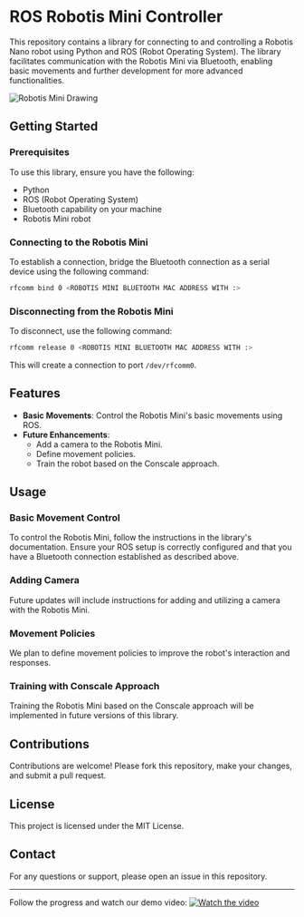 
# ROS Robotis Mini Controller

This repository contains a library for connecting to and controlling a Robotis Nano robot using Python and ROS (Robot Operating System). The library facilitates communication with the Robotis Mini via Bluetooth, enabling basic movements and further development for more advanced functionalities.

![Robotis Mini Drawing](https://user-images.githubusercontent.com/12345678/robotis-mini-drawing.png)

## Getting Started

### Prerequisites

To use this library, ensure you have the following:
- Python
- ROS (Robot Operating System)
- Bluetooth capability on your machine
- Robotis Mini robot

### Connecting to the Robotis Mini

To establish a connection, bridge the Bluetooth connection as a serial device using the following command:

```bash
rfcomm bind 0 <ROBOTIS MINI BLUETOOTH MAC ADDRESS WITH :>
```

### Disconnecting from the Robotis Mini

To disconnect, use the following command:

```bash
rfcomm release 0 <ROBOTIS MINI BLUETOOTH MAC ADDRESS WITH :>
```

This will create a connection to port `/dev/rfcomm0`.

## Features

- **Basic Movements**: Control the Robotis Mini's basic movements using ROS.
- **Future Enhancements**:
  - Add a camera to the Robotis Mini.
  - Define movement policies.
  - Train the robot based on the Conscale approach.

## Usage

### Basic Movement Control

To control the Robotis Mini, follow the instructions in the library's documentation. Ensure your ROS setup is correctly configured and that you have a Bluetooth connection established as described above.

### Adding Camera

Future updates will include instructions for adding and utilizing a camera with the Robotis Mini.

### Movement Policies

We plan to define movement policies to improve the robot's interaction and responses.

### Training with Conscale Approach

Training the Robotis Mini based on the Conscale approach will be implemented in future versions of this library.

## Contributions

Contributions are welcome! Please fork this repository, make your changes, and submit a pull request.

## License

This project is licensed under the MIT License.

## Contact

For any questions or support, please open an issue in this repository.

---

Follow the progress and watch our demo video:
[![Watch the video](https://img.youtube.com/vi/JsVMXDAF_R4/maxresdefault.jpg)](https://www.youtube.com/watch?v=JsVMXDAF_R4)

